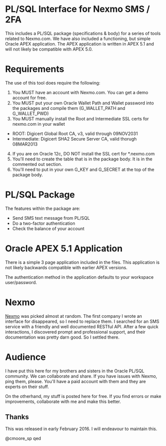 # PL/SQL Interface for Nexmo SMS / 2FA
This includes a PL/SQL package (specifications & body) for a series of tools related to Nexmo.com. We have also included
a functioning, but simple Oracle APEX application. The APEX application is written in APEX 5.1 and will not likely be
compatible with APEX 5.0.

# Requirements
The use of this tool does require the following:
 1. You MUST have an account with Nexmo.com. You can get a demo account for free.
 2. You MUST put your own Oracle Wallet Path and Wallet password into the packages and compile them (G_WALLET_PATH and G_WALLET_PWD)
 3. You MUST manually install the Root and Intermediate SSL certs for nexmo.com in your wallet
  - ROOT: Digicert Global Root CA, v3, valid through 09NOV2031
  - Intermediate: Digicert SHA2 Secure Server CA, valid thorugh 08MAR2013
 4. If you are on Oracle 12c, DO NOT install the SSL cert for *.nexmo.com
 5. You'll need to create the table that is in the package body. It is in the commented out section. 
 6. You'll need to put in your own G_KEY and G_SECRET at the top of the package body.

# PL/SQL Package
The features within the package are:
 - Send SMS text message from PL/SQL
 - Do a two-factor authentication
 - Check the balance of your account

# Oracle APEX 5.1 Application
There is a simple 3 page application included in the files. This application is not likely backwards compatible with
earlier APEX versions. 

The authentication method in the application defaults to your workspace user/password.

# Nexmo
[Nexmo](https://www.nexmo.com/) was picked almost at random. The first company I wrote an interface for disappeared, so I need
to replace them. I searched for an SMS service with a friendly and well documented RESTful API. After a few quick interactions,
I discovered prompt and professional support, and their documentation was pretty darn good. So I settled there.

# Audience
I have put this here for my brothers and sisters in the Oracle PL/SQL community. We can collaborate and share. If you have issues
with Nexmo, ping them, please. You'll have a paid account with them and they are experts on their stuff.

On the otherhand, my stuff is posted here for free. If you find errors or make improvements, collaborate with me and make this better. 


## Thanks

This was released in early February 2016. I will endeavour to maintain this.

@cmoore_sp
qed
